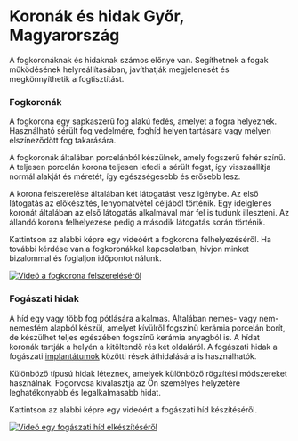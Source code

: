 # Koronák és hidak Győr, Magyarország

A fogkoronáknak és hidaknak számos előnye van. Segíthetnek a fogak működésének helyreállításában, javíthatják megjelenését és megkönnyíthetik a fogtisztítást.

### Fogkoronák

A fogkorona egy sapkaszerű fog alakú fedés, amelyet a fogra helyeznek. Használható sérült fog védelmére, foghíd helyen tartására vagy mélyen elszíneződött fog takarására.

A fogkoronák általában porcelánból készülnek, amely fogszerű fehér színű. A teljesen porcelán korona teljesen lefedi a sérült fogat, így visszaállítja normál alakját és méretét, így egészségesebb és erősebb lesz.

A korona felszerelése általában két látogatást vesz igénybe. Az első látogatás az előkészítés, lenyomatvétel céljából történik. Egy ideiglenes koronát általában az első látogatás alkalmával már fel is tudunk illeszteni. Az állandó korona felhelyezése pedig a második látogatás során történik.

Kattintson az alábbi képre egy videóért a fogkorona felhelyezéséről. Ha további kérdése van a fogkoronákkal kapcsolatban, hívjon minket bizalommal és foglaljon időpontot nálunk.

[![Videó a fogkorona felszereléséről](https://img.youtube.com/vi/LPew0OU2h1g/0.jpg)](https://www.youtube.com/watch?v=LPew0OU2h1g)

### Fogászati ​​hidak

A híd egy vagy több fog pótlására alkalmas. Általában nemes- vagy nem-nemesfém alapból készül, amelyet kívülről fogszínű kerámia porcelán borít, de készülhet teljes egészében fogszínű kerámia anyagból is. A hídat koronák tartják a helyén a kitöltendő rés két oldaláról. A fogászati ​​hidak a fogászati ​[​implantátumok](/fogimplantatum-gyor) közötti rések áthidalására is használhatók.

Különböző típusú hidak léteznek, amelyek különböző rögzítési módszereket használnak. Fogorvosa kiválasztja az Ön személyes helyzetére leghatékonyabb és legalkalmasabb hidat.

Kattintson az alábbi képre egy videóért a fogászati híd készítéséről.

[![Videó egy fogászati híd elkészítéséről](https://img.youtube.com/vi/QoNz9LpJBk0/0.jpg)](https://www.youtube.com/watch?v=QoNz9LpJBk0)
